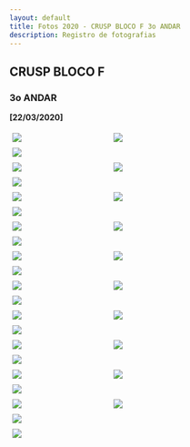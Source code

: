 ```yaml
---
layout: default
title: Fotos 2020 - CRUSP BLOCO F 3o ANDAR
description: Registro de fotografias
---
```


<!-- 
Em href="" colocar dentro das aspas o link 
do arquivo seja no drive ou no próprio github
LEMBRE-SE SEMPRE DE TORNÁ-LO PÚBLICO
-->

## CRUSP BLOCO F
### 3o ANDAR

<b>[22/03/2020]</b>
<p></p>
<div class = "row">
	<div class = "column" style="width:100%"><img src="./andar3/1.jpg"></div>
	<div class = "column" style="width:100%"><img src="./andar3/2.jpg"></div>
	<div class = "column" style="width:100%"><img src="./andar3/3.jpg"></div>
</div>
<div class = "row">
	<div class = "column" style="width:100%"><img src="./andar3/4.jpg"></div>
	<div class = "column" style="width:100%"><img src="./andar3/5.jpg"></div>
	<div class = "column" style="width:100%"><img src="./andar3/6.jpg"></div>
</div>
<div class = "row">
	<div class = "column" style="width:100%"><img src="./andar3/7.jpg"></div>
	<div class = "column" style="width:100%"><img src="./andar3/8.jpg"></div>
	<div class = "column" style="width:100%"><img src="./andar3/9.jpg"></div>
</div>
<div class = "row">
	<div class = "column" style="width:100%"><img src="./andar3/10.jpg"></div>
	<div class = "column" style="width:100%"><img src="./andar3/11.jpg"></div>
	<div class = "column" style="width:100%"><img src="./andar3/12.jpg"></div>
</div>
<div class = "row">
	<div class = "column" style="width:100%"><img src="./andar3/13.jpg"></div>
	<div class = "column" style="width:100%"><img src="./andar3/14.jpg"></div>
	<div class = "column" style="width:100%"><img src="./andar3/15.jpg"></div>
</div>
<div class = "row">
	<div class = "column" style="width:100%"><img src="./andar3/16.jpg"></div>
	<div class = "column" style="width:100%"><img src="./andar3/17.jpg"></div>
	<div class = "column" style="width:100%"><img src="./andar3/18.jpg"></div>
</div>
<div class = "row">
	<div class = "column" style="width:100%"><img src="./andar3/19.jpg"></div>
	<div class = "column" style="width:100%"><img src="./andar3/20.jpg"></div>
	<div class = "column" style="width:100%"><img src="./andar3/21.jpg"></div>
</div>
<div class = "row">
	<div class = "column" style="width:100%"><img src="./andar3/22.jpg"></div>
	<div class = "column" style="width:100%"><img src="./andar3/23.jpg"></div>
	<div class = "column" style="width:100%"><img src="./andar3/24.jpg"></div>
</div>
<div class = "row">
	<div class = "column" style="width:100%"><img src="./andar3/25.jpg"></div>
	<div class = "column" style="width:100%"><img src="./andar3/26.jpg"></div>
	<div class = "column" style="width:100%"><img src="./andar3/27.jpg"></div>
</div>
<div class = "row">
	<div class = "column" style="width:100%"><img src="./andar3/28.jpg"></div>
	<div class = "column" style="width:100%"><img src="./andar3/29.jpg"></div>
	<div class = "column" style="width:100%"><img src="./andar3/30.jpg"></div>
</div>
<div class = "row">
	<div class = "column" style="width:100%"><img src="./andar3/31.jpg"></div>
</div>



<style>
 /* Three image containers (use 25% for four, and 50% for two, etc) */
.column {
  float: left;
  width: 33.33% !important;
  padding: 5px;
}

/* Clear floats after image containers */
.row::after {
  content: "";
  clear: both;
  display: table;
} 
</style>